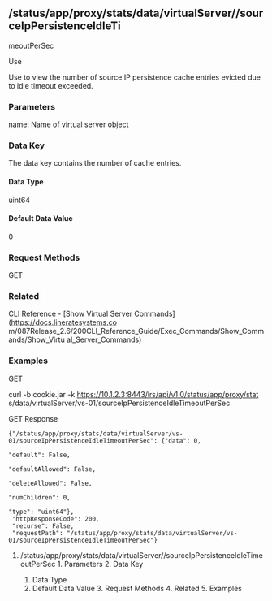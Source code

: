 ## /status/app/proxy/stats/data/virtualServer/<name>/sourceIpPersistenceIdleTi
meoutPerSec

Use

Use to view the number of source IP persistence cache entries evicted due to
idle timeout exceeded.

### Parameters

name: Name of virtual server object

### Data Key

The data key contains the number of cache entries.

#### Data Type

uint64

#### Default Data Value

0

### Request Methods

GET

### Related

CLI Reference - [Show Virtual Server Commands](https://docs.lineratesystems.co
m/087Release_2.6/200CLI_Reference_Guide/Exec_Commands/Show_Commands/Show_Virtu
al_Server_Commands)

### Examples

GET

curl -b cookie.jar -k https://10.1.2.3:8443/lrs/api/v1.0/status/app/proxy/stat
s/data/virtualServer/vs-01/sourceIpPersistenceIdleTimeoutPerSec

GET Response

    
    {"/status/app/proxy/stats/data/virtualServer/vs-01/sourceIpPersistenceIdleTimeoutPerSec": {"data": 0,
                                                                                                "default": False,
                                                                                                "defaultAllowed": False,
                                                                                                "deleteAllowed": False,
                                                                                                "numChildren": 0,
                                                                                                "type": "uint64"},
     "httpResponseCode": 200,
     "recurse": False,
     "requestPath": "/status/app/proxy/stats/data/virtualServer/vs-01/sourceIpPersistenceIdleTimeoutPerSec"}
    

  1. /status/app/proxy/stats/data/virtualServer/<name>/sourceIpPersistenceIdleTimeoutPerSec
    1. Parameters
    2. Data Key
      1. Data Type
      2. Default Data Value
    3. Request Methods
    4. Related
    5. Examples

